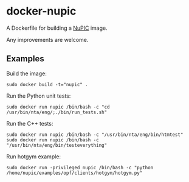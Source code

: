 docker-nupic
============

A Dockerfile for building a [NuPIC][1] image. 

Any improvements are welcome.

Examples
--------

Build the image:

    sudo docker build -t="nupic" .

Run the Python unit tests:

    sudo docker run nupic /bin/bash -c "cd /usr/bin/nta/eng/;./bin/run_tests.sh"

Run the C++ tests:

    sudo docker run nupic /bin/bash -c "/usr/bin/nta/eng/bin/htmtest"
    sudo docker run nupic /bin/bash -c "/usr/bin/nta/eng/bin/testeverything"

Run hotgym example:

    sudo docker run -privileged nupic /bin/bash -c "python /home/nupic/examples/opf/clients/hotgym/hotgym.py"

[1]:https://github.com/numenta/nupic